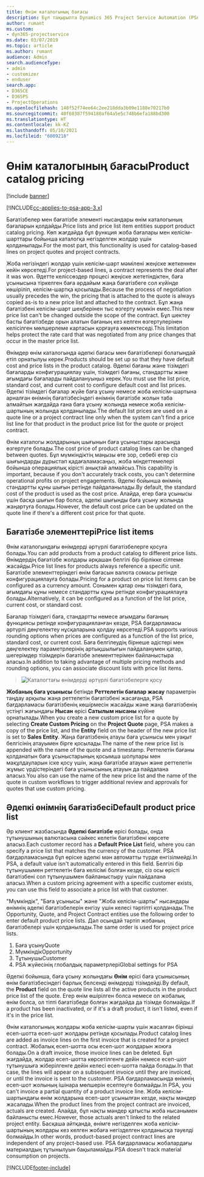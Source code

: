 ```yaml
---
title: Өнім каталогының бағасы
description: Бұл тақырыпта Dynamics 365 Project Service Automation (PSA) бағдарламасында өнім каталогының бағасы қалай жұмыс істейтіні туралы ақпарат берілген.
author: rumant
ms.custom:
- dyn365-projectservice
ms.date: 03/07/2019
ms.topic: article
ms.author: rumant
audience: Admin
search.audienceType:
- admin
- customizer
- enduser
search.app:
- D365CE
- D365PS
- ProjectOperations
ms.openlocfilehash: 148f52f74ee64c2ee218dda3b09e1188e70217b0
ms.sourcegitcommit: 40f68387f594180af64a5e5c748b6efa188bd300
ms.translationtype: HT
ms.contentlocale: kk-KZ
ms.lasthandoff: 05/10/2021
ms.locfileid: "6009218"
---
```

# <a name="product-catalog-pricing"></a><span data-ttu-id="15766-103">Өнім каталогының бағасы</span><span class="sxs-lookup"><span data-stu-id="15766-103">Product catalog pricing</span></span> 

[!include [banner](../includes/psa-now-project-operations.md)]

[!INCLUDE[cc-applies-to-psa-app-3.x](../includes/cc-applies-to-psa-app-3x.md)]


<span data-ttu-id="15766-104">Бағатізбелер мен бағатізбе элементі нысандары өнім каталогының бағаларын қолдайды.</span><span class="sxs-lookup"><span data-stu-id="15766-104">Price lists and price list item entities support product catalog pricing.</span></span> <span data-ttu-id="15766-105">Көп жағдайда бұл функция жоба бағалары мен келісім-шарттары бойынша каталогқа негізделген жолдар үшін қолданылады.</span><span class="sxs-lookup"><span data-stu-id="15766-105">For the most part, this functionality is used for catalog-based lines on project quotes and project contracts.</span></span>

<span data-ttu-id="15766-106">Жоба негізіндегі жолдар үшін келісім-шарт мәмілені жеңіске жеткеннен кейін көрсетеді.</span><span class="sxs-lookup"><span data-stu-id="15766-106">For project-based lines, a contract represents the deal after it was won.</span></span> <span data-ttu-id="15766-107">Әдетте келіссөздер процесі жеңіске жететіндіктен, баға ұсынысына тіркелген баға әрдайым жаңа бағатізбеге сол күйінде көшіріліп, келісім-шартқа қосылады.</span><span class="sxs-lookup"><span data-stu-id="15766-107">Because the process of negotiation usually precedes the win, the pricing that is attached to the quote is always copied as-is to a new price list and attached to the contract.</span></span> <span data-ttu-id="15766-108">Бұл жаңа бағатізбені келісім-шарт шеңберінен тыс өзгерту мүмкін емес.</span><span class="sxs-lookup"><span data-stu-id="15766-108">This new price list can't be changed outside the scope of the contract.</span></span> <span data-ttu-id="15766-109">Бұл шектеу басты бағатізбеде орын алатын бағаның кез келген өзгертулерінен келісілген мөлшерлеме картасын қорғауға көмектеседі.</span><span class="sxs-lookup"><span data-stu-id="15766-109">This limitation helps protect the rate card that was negotiated from any price changes that occur in the master price list.</span></span>

<span data-ttu-id="15766-110">Өнімдер өнім каталогында әдепкі бағасы мен бағатізбелері болатындай етіп орнатылуы керек.</span><span class="sxs-lookup"><span data-stu-id="15766-110">Products should be set up so that they have default cost and price lists in the product catalog.</span></span> <span data-ttu-id="15766-111">Әдепкі бағаны және тізімдегі бағаларды конфигурациялау үшін, тізімдегі бағаны, стандартты және ағымдағы бағаларды пайдалануыңыз керек.</span><span class="sxs-lookup"><span data-stu-id="15766-111">You must use the list price, standard cost, and current cost to configure default cost and list prices.</span></span> <span data-ttu-id="15766-112">Әдепкі тізімдегі бағалар жүйе баға ұсыну немесе жоба келісім-шартына арналған өнімнің бағатізбесіндегі өнімнің бағатізбе жолын таба алмайтын жағдайда ғана баға ұсыну жолында немесе жоба келісім-шартының жолында қолданылады.</span><span class="sxs-lookup"><span data-stu-id="15766-112">The default list prices are used on a quote line or a project contract line only when the system can't find a price list line for that product in the product price list for the quote or project contract.</span></span>

<span data-ttu-id="15766-113">Өнім каталогы жолдарының шығынын баға ұсыныстары арасында өзгертуге болады.</span><span class="sxs-lookup"><span data-stu-id="15766-113">The cost price of product catalog lines can be changed between quotes.</span></span> <span data-ttu-id="15766-114">Бұл мүмкіндіктің маңызы өте зор, себебі егер сіз шығындарды дұрыстап қадағаламасаңыз, жоба міндеттемелері бойынша операциялық кірісті анықтай алмайсыз.</span><span class="sxs-lookup"><span data-stu-id="15766-114">This capability is important, because if you don't accurately track costs, you can't determine operational profits on project engagements.</span></span> <span data-ttu-id="15766-115">Әдепкі бойынша өнімнің стандартты құны шығын ретінде пайдаланылады.</span><span class="sxs-lookup"><span data-stu-id="15766-115">By default, the standard cost of the product is used as the cost price.</span></span> <span data-ttu-id="15766-116">Алайда, егер баға ұсынысы үшін басқа шығын бар болса, әдепкі шығынды баға ұсыну жолында жаңартуға болады.</span><span class="sxs-lookup"><span data-stu-id="15766-116">However, the default cost price can be updated on the quote line if there's a different cost price for that quote.</span></span>

## <a name="price-list-items"></a><span data-ttu-id="15766-117">Бағатізбе элементтері</span><span class="sxs-lookup"><span data-stu-id="15766-117">Price list items</span></span>

<span data-ttu-id="15766-118">Өнім каталогындағы өнімдерді әртүрлі бағатізбелерге қосуға болады.</span><span class="sxs-lookup"><span data-stu-id="15766-118">You can add products from a product catalog to different price lists.</span></span> <span data-ttu-id="15766-119">Өнімдердің бағатізбе жолдары әрқашан белгілі бір бірлікке сілтеме жасайды.</span><span class="sxs-lookup"><span data-stu-id="15766-119">Price list lines for products always reference a specific unit.</span></span> <span data-ttu-id="15766-120">Бағатізбе элементтеріндегі өнім бағасын валюта сомасы ретінде конфигурациялауға болады.</span><span class="sxs-lookup"><span data-stu-id="15766-120">Pricing for a product on price list items can be configured as a currency amount.</span></span> <span data-ttu-id="15766-121">Сонымен қатар оны тізімдегі баға, ағымдағы құны немесе стандартты құны ретінде конфигурациялауға болады.</span><span class="sxs-lookup"><span data-stu-id="15766-121">Alternatively, it can be configured as a function of the list price, current cost, or standard cost.</span></span>

<span data-ttu-id="15766-122">Бағалар тізімдегі баға, стандартты немесе ағымдағы бағаның функциясы ретінде конфигурацияланған кезде, PSA бағдарламасы әртүрлі дөңгелектеу нұсқаларына қолдау көрсетеді.</span><span class="sxs-lookup"><span data-stu-id="15766-122">PSA supports various rounding options when prices are configured as a function of the list price, standard cost, or current cost.</span></span> <span data-ttu-id="15766-123">Баға белгілеудің бірнеше әдістері мен дөңгелектеу параметрлерінің артықшылығын пайдаланумен қатар, шегерімдер тізімдерін бағатізбе элементтерімен байланыстыра аласыз.</span><span class="sxs-lookup"><span data-stu-id="15766-123">In addition to taking advantage of multiple pricing methods and rounding options, you can associate discount lists with price list items.</span></span> 

> ![Каталогтағы өнімдерді әртүрлі бағатізбелерге қосу](media/basic-guide-16.png)

<span data-ttu-id="15766-125">**Жобаның баға ұсынысы** бетінде **Реттелетін бағалар жасау** параметрін таңдау арқылы жаңа реттелетін бағатізбені жасағанда, PSA бағдарламасы бағатізбенің көшірмесін жасайды және жаңа бағатізбенің үстіңгі жағындағы **Нысан** өрісі **Сатылым нысаны** күйіне орнатылады.</span><span class="sxs-lookup"><span data-stu-id="15766-125">When you create a new custom price list for a quote by selecting **Create Custom Pricing** on the **Project Quote** page, PSA makes a copy of the price list, and the **Entity** field on the header of the new price list is set to **Sales Entity**.</span></span> <span data-ttu-id="15766-126">Жаңа бағатізбенің атауы баға ұсынысы мен уақыт белгісінің атауымен бірге қосылады.</span><span class="sxs-lookup"><span data-stu-id="15766-126">The name of the new price list is appended with the name of the quote and a timestamp.</span></span> <span data-ttu-id="15766-127">Реттелетін бағаны қолданатын баға ұсыныстарының қосымша шолулары мен мақұлдауларын іске қосу үшін, жаңа бағатізбе атауын және реттелетін жұмыс үрдістеріндегі баға ұсынысының атауын да пайдалана аласыз.</span><span class="sxs-lookup"><span data-stu-id="15766-127">You also can use the name of the new price list and the name of the quote in custom workflows to trigger additional review and approvals for quotes that use custom pricing.</span></span>

 
## <a name="default-product-price-list"></a><span data-ttu-id="15766-128">Әдепкі өнімнің бағатізбесі</span><span class="sxs-lookup"><span data-stu-id="15766-128">Default product price list</span></span>
<span data-ttu-id="15766-129">Әр клиент жазбасында **Әдепкі бағатізбе** өрісі болады, онда тұтынушының валютасына сәйкес келетін бағатізбені көрсете аласыз.</span><span class="sxs-lookup"><span data-stu-id="15766-129">Each customer record has a **Default Price List** field, where you can specify a price list that matches the currency of the customer.</span></span> <span data-ttu-id="15766-130">PSA бағдарламасында бұл өріске әдепкі мән автоматты түрде енгізілмейді.</span><span class="sxs-lookup"><span data-stu-id="15766-130">In PSA, a default value isn't automatically entered in this field.</span></span> <span data-ttu-id="15766-131">Белгілі бір тұтынушымен реттелетін баға келісімі болған кезде, сіз осы өрісті бағатізбені сол тұтынушымен байланыстыру үшін пайдалана аласыз.</span><span class="sxs-lookup"><span data-stu-id="15766-131">When a custom pricing agreement with a specific customer exists, you can use this field to associate a price list with that customer.</span></span>

<span data-ttu-id="15766-132">"Мүмкіндік", "Баға ұсынысы" және "Жоба келісім-шарты" нысандары өнімнің әдепкі бағатізбелерін енгізу үшін келесі тәртіпті қолданады.</span><span class="sxs-lookup"><span data-stu-id="15766-132">The Opportunity, Quote, and Project Contract entities use the following order to enter default product price lists.</span></span> <span data-ttu-id="15766-133">Дәл осындай тәртіп жобаның бағатізбелері үшін қолданылады.</span><span class="sxs-lookup"><span data-stu-id="15766-133">The same order is used for project price lists.</span></span>

1.  <span data-ttu-id="15766-134">Баға ұсыну</span><span class="sxs-lookup"><span data-stu-id="15766-134">Quote</span></span>
2.  <span data-ttu-id="15766-135">Мүмкіндік</span><span class="sxs-lookup"><span data-stu-id="15766-135">Opportunity</span></span>
3.  <span data-ttu-id="15766-136">Тұтынушы</span><span class="sxs-lookup"><span data-stu-id="15766-136">Customer</span></span>
4.  <span data-ttu-id="15766-137">PSA жүйесінің глобалдық параметрлері</span><span class="sxs-lookup"><span data-stu-id="15766-137">Global settings for PSA</span></span>

<span data-ttu-id="15766-138">Әдепкі бойынша, баға ұсыну жолындағы **Өнім** өрісі баға ұсынысының өнім бағатізбесіндегі барлық белсенді өнімдерді тізімдейді.</span><span class="sxs-lookup"><span data-stu-id="15766-138">By default, the **Product** field on the quote line lists all the active products in the product price list of the quote.</span></span> <span data-ttu-id="15766-139">Егер өнім өшірілген болса немесе ол жобалық өнім болса, ол тіпті бағатізбеде болған жағдайда да тізімде болмайды.</span><span class="sxs-lookup"><span data-stu-id="15766-139">If a product has been inactivated, or if it's a draft product, it isn't listed, even if it's in the price list.</span></span> 

<span data-ttu-id="15766-140">Өнім каталогының жолдары жоба келісім-шарты үшін жасалған бірінші есеп-шотта есеп-шот жолдары ретінде қосылады.</span><span class="sxs-lookup"><span data-stu-id="15766-140">Product catalog lines are added as invoice lines on the first invoice that is created for a project contract.</span></span> <span data-ttu-id="15766-141">Жобалық есеп-шотта осы есеп-шот жолдарын жоюға болады.</span><span class="sxs-lookup"><span data-stu-id="15766-141">On a draft invoice, those invoice lines can be deleted.</span></span> <span data-ttu-id="15766-142">Бұл жағдайда, жолдар есеп-шотта көрсетілгенге дейін немесе есеп-шот тұтынушыға жіберілгенге дейін келесі есеп-шотта пайда болады.</span><span class="sxs-lookup"><span data-stu-id="15766-142">In that case, the lines will appear on a subsequent invoice until they are invoiced, or until the invoice is sent to the customer.</span></span> <span data-ttu-id="15766-143">PSA бағдарламасында өнімнің есеп-шот жолының ішінара мөлшерін есептеуге болмайды.</span><span class="sxs-lookup"><span data-stu-id="15766-143">In PSA, you can't invoice a partial quantity of a product invoice line.</span></span> <span data-ttu-id="15766-144">Жоба келісім-шартындағы өнім жолдарына есеп-шот ұсынылған кезде, нақты мәндер жасалады.</span><span class="sxs-lookup"><span data-stu-id="15766-144">When the product lines from the project contract are invoiced, actuals are created.</span></span> <span data-ttu-id="15766-145">Алайда, бұл нақты мәндер қатысты жоба нысанымен байланысты емес.</span><span class="sxs-lookup"><span data-stu-id="15766-145">However, those actuals aren't linked to the related project entity.</span></span> <span data-ttu-id="15766-146">Басқаша айтқанда, өнімге негізделген жоба келісім-шартының жолдары кез келген жобаға негізделген қолданысқа тәуелді болмайды.</span><span class="sxs-lookup"><span data-stu-id="15766-146">In other words, product-based project contract lines are independent of any project-based use.</span></span> <span data-ttu-id="15766-147">PSA бағдарламасы жобалардағы материалдың тұтынылуын бақыламайды.</span><span class="sxs-lookup"><span data-stu-id="15766-147">PSA doesn't track material consumption on projects.</span></span>


[!INCLUDE[footer-include](../includes/footer-banner.md)]